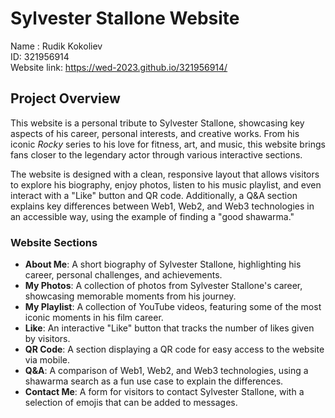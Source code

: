 # Sylvester Stallone Website
Name : Rudik Kokoliev  
ID: 321956914  
Website link: https://wed-2023.github.io/321956914/  

## Project Overview
This website is a personal tribute to Sylvester Stallone, showcasing key aspects of his career, personal interests, and creative works. From his iconic *Rocky* series to his love for fitness, art, and music, this website brings fans closer to the legendary actor through various interactive sections. 

The website is designed with a clean, responsive layout that allows visitors to explore his biography, enjoy photos, listen to his music playlist, and even interact with a "Like" button and QR code. Additionally, a Q&A section explains key differences between Web1, Web2, and Web3 technologies in an accessible way, using the example of finding a "good shawarma."

### Website Sections
- **About Me**: A short biography of Sylvester Stallone, highlighting his career, personal challenges, and achievements.
- **My Photos**: A collection of photos from Sylvester Stallone's career, showcasing memorable moments from his journey.
- **My Playlist**: A collection of YouTube videos, featuring some of the most iconic moments in his film career.
- **Like**: An interactive "Like" button that tracks the number of likes given by visitors.
- **QR Code**: A section displaying a QR code for easy access to the website via mobile.
- **Q&A**: A comparison of Web1, Web2, and Web3 technologies, using a shawarma search as a fun use case to explain the differences.
- **Contact Me**: A form for visitors to contact Sylvester Stallone, with a selection of emojis that can be added to messages.

